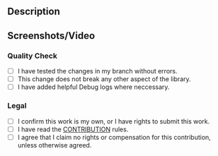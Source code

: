 ## Description

## Screenshots/Video
<!-- Delete if not needed -->

### Quality Check
- [ ] I have tested the changes in my branch without errors.
- [ ] This change does not break any other aspect of the library.
- [ ] I have added helpful Debug logs where neccessary.

### Legal
- [ ] I confirm this work is my own, or I have rights to submit this work.
- [ ] I have read the [CONTRIBUTION](https://github.com/matthewvale/RPSLib/blob/develop/CONTRIBUTIONS.md) rules.
- [ ] I agree that I claim no rights or compensation for this contribution, unless otherwise agreed.
